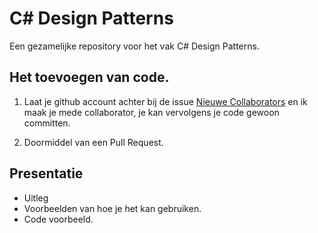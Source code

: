 # C# Design Patterns
Een gezamelijke repository voor het vak C# Design Patterns.

## Het toevoegen van code.
1. Laat je github account achter bij de issue [Nieuwe Collaborators]( https://github.com/DannyvanderJagt/CSharp-Design-Patterns/issues/1) en ik maak je mede collaborator, je kan vervolgens je code gewoon committen. 

2. Doormiddel van een Pull Request.

## Presentatie
* Uitleg
* Voorbeelden van hoe je het kan gebruiken.
* Code voorbeeld.
